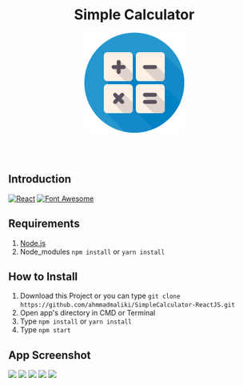 
<h1 align='center'>Simple Calculator</h1>

<p align='center'>
    <img width="200" src='./assets/calculator.svg' />
</p>

<br>
<br>

## Introduction
[![React](https://img.shields.io/badge/React-16.9.0-black.svg?style=rounded-square)](https://reactjs.org/)
[![Font Awesome](https://img.shields.io/badge/Font%20Awesome-5.11.2-edba13.svg?style=rounded-square)](https://fontawesome.com/)

## Requirements
1. <a href="https://nodejs.org/en/download/">Node.js</a>
2. Node_modules ``` npm install ``` or ``` yarn install ```

## How to Install
1. Download this Project or you can type ``` git clone https://github.com/ahmmadmaliki/SimpleCalculator-ReactJS.git ```
2. Open app's directory in CMD or Terminal
3. Type ` npm install ` or ` yarn install `  
4. Type ` npm start `


## App Screenshot
<p >
  <span>
      <image  src='./assets/ss5.png' />
      <image  src='./assets/ss2.png' />
      <image src='./assets/ss3.png' /> 
      <image src='./assets/ss4.png' /> 
      <image src='./assets/ss1.png' />
  </span>
</p>
